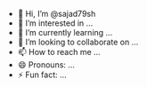 - 👋 Hi, I’m @sajad79sh
- 👀 I’m interested in ...
- 🌱 I’m currently learning ...
- 💞️ I’m looking to collaborate on ...
- 📫 How to reach me ...
- 😄 Pronouns: ...
- ⚡ Fun fact: ...

<!---
sajad79sh/sajad79sh is a ✨ special ✨ repository because its `README.md` (this file) appears on your GitHub profile.
You can click the Preview link to take a look at your changes.
--->
